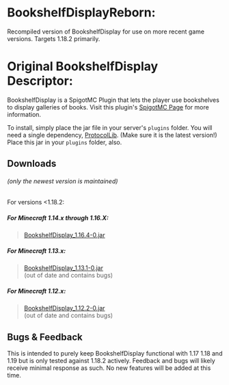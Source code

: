 # BookshelfDisplayReborn:

Recompiled version of BookshelfDisplay for use on more recent game versions. Targets 1.18.2 primarily.

# Original BookshelfDisplay Descriptor:

BookshelfDisplay is a SpigotMC Plugin that lets the player use bookshelves to display galleries of books.
Visit this plugin's [SpigotMC Page](https://www.spigotmc.org/resources/bookshelfdisplay.67225/) for more information.

To install, simply place the jar file in your server's `plugins` folder. You will need a single dependency, 
[ProtocolLib](https://www.spigotmc.org/resources/protocollib.1997/). (Make sure it is the latest version!) 
Place this jar in your `plugins` folder, also.

## Downloads

###### (only the newest version is maintained)

For versions <1.18.2:

##### For Minecraft 1.14.x through 1.16.X:
> [BookshelfDisplay_1.16.4-0.jar](https://github.com/Cynadyde/BookshelfDisplay/raw/master/builds/BookshelfDisplay_1.16.4-0.jar)

##### For Minecraft 1.13.x:
> [BookshelfDisplay_1.13.1-0.jar](https://github.com/Cynadyde/BookshelfDisplay/raw/master/builds/BookshelfDisplay_1.13.1-0.jar)  
  (out of date and contains bugs)

##### For Minecraft 1.12.x:
> [BookshelfDisplay_1.12.2-0.jar](https://github.com/Cynadyde/BookshelfDisplay/raw/master/builds/BookshelfDisplay_1.12.2-0.jar)  
  (out of date and contains bugs)

## Bugs & Feedback

This is intended to purely keep BookshelfDisplay functional with 1.17 1.18 and 1.19 but is only tested against 1.18.2 actively.
Feedback and bugs will likely receive minimal response as such. No new features will be added at this time.

